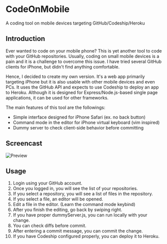 CodeOnMobile
============

A coding tool on mobile devices targeting GitHub/Codeship/Heroku

Introduction
------------

Ever wanted to code on your mobile phone?
This is yet another tool to code with your GitHub repositories.
Usually, coding on small mobile devices is a pain and
it is a challenge to overcome this issue.
I have tried several GitHub clients for iPhone,
but didn't find anything comfortable.

Hence, I decided to create my own version.
It's a web app primarily targeting iPhone
but it is also usable with other mobile devices and even PCs.
It uses the GitHub API and expects to use Codeship to deploy an app to Heroku.
Although it is designed for Express/Node.js-based single page applications,
it can be used for other frameworks.

The main features of this tool are the followings:

- Simple interface designed for iPhone Safari (ex. no back button)
- Command mode in the editor for iPhone virtual keyboard (vim inspired)
- Dummy server to check client-side behavior before committing

Screencast
----------

![Preview](http://dai-shi.github.io/codeonmobile/screencast.gif)

Usage
-----

1. Login using your GitHub account.
2. Once you logged in, you will see the list of your repositories.
3. If you select a repository, you will see a list of files in the repository.
4. If you select a file, an editor will be opened.
5. Edit a file in the editor. (Learn the command mode keybind)
6. After you finish the editing, go back by swiping right.
7. If you have proper dummyServer.js, you can run locally with your change.
8. You can check diffs before commit.
9. After entering a commit message, you can commit the change.
10. If you have Codeship configured properly, you can deploy it to Heroku.
